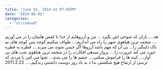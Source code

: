 ```yaml
---
title: "June 02, 2014 at 07:05PM"
date: "2014-06-02"
categories: 
  - "strixmood"
---
```


هه.... باران که شوخی اش بگیرد ... من و آرزوهایم از خدا تا کفش هایمان را در می آوریم .... منجمد ترین هیاهوی شهر را راه می اندازیم.... طواف میکنیم کوچه پس کوچه های نم ناک دلتنگی را... بی آن که مهم باشد آرزوها اگر خیس شوند می میرند.... قطره به قطره خورد می کند غرورت را.... پرواز میدهی افکارت را در منجمد ترین هیاهوی شب های بی آواز.... کینه ها را فراموش میکنی.... چشم ها را می بندی... نجوا می کنی با مردی که ترسی از ارتفاع هیچ شکستی ندا د به یاد روز دوست داشتنی زندگیم..... 2011.2.22
